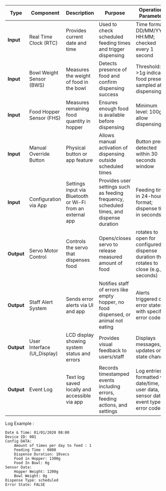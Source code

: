
| **Type**   | **Component**               | **Description**                                            | **Purpose**                                                                              | **Operational Parameters**                                                                | **Sample Values**                                        |
| ---------- | --------------------------- | ---------------------------------------------------------- | ---------------------------------------------------------------------------------------- | ----------------------------------------------------------------------------------------- | -------------------------------------------------------- |
| **Input**  | Real Time Clock (RTC)       | Provides current date and time                             | Used to check scheduled feeding times and trigger dispensing                             | Time format DD/MM/YYYY, HH:MM; checked every 1 second                                     | `11/08/2025, 13:00`                                      |
| **Input**  | Bowl Weight Sensor (BWS)    | Measures the weight of food in the bowl                    | Detects presence of food and confirm dispensing success                                  | Threshold: >1g indicates food present, sampled after dispensing                           | `0g` (empty), `50g` (food)                               |
| **Input**  | Food Hopper Sensor (FHS)    | Measures remaining food quantity in hopper                 | Ensures enough food is available before dispensing                                       | Minimum level: 100g to allow dispensing                                                   | `700g`                                                   |
| **Input**  | Manual Override Button      | Physical button or app feature                             | Allows manual activation of dispensing outside scheduled times                           | Button press detected within 30 seconds window                                            | `False` (not pressed)                                    |
| **Input**  | Configuration via App       | Settings input via Bluetooth or Wi-Fi from an external app | Provides user settings such as feeding frequency, scheduled times, and dispense duration | Feeding times in 24-hour format; dispense time in seconds                                 | `1`, `08:00`, `10` (seconds)                             |
| **Output** | Servo Motor Control         | Controls the servo that dispenses food                     | Opens/closes servo to release measured amount of food                                    | rotates to open for configured dispense duration then rotates to close (e.g., 10 seconds) | `True` (Rotate to "open" and Rotate to "close"), `False` |
| **Output** | Staff Alert System          | Sends error alerts via UI and app                          | Notifies staff of errors like empty hopper, no food dispensed, or animal not eating      | Alerts triggered on error states with specific error codes                                | `Error with Device 001 "ER01" Hopper Empty               |
| **Output** | User Interface (UI_Display) | LCD display showing system status and errors               | Provides visual feedback to users/staff                                                  | Displays messages, updates on state changes                                               | `Running`, `Error: ER04`                                 |
| **Output** | Event Log                   | Text log saved locally and accessible via app              | Records timestamped events including errors, feeding actions, and settings               | Log entries formatted with date/time, user data, sensor data, event type, error codes     | *See Log Example*                                        |

Log Example :

	Date & Time: 01/01/2020 08:00
	Device ID: 001
	Config DATA: 
		Amount of times per day to feed : 1
		Feeding Time : 0800
		Dispense Duration: 10secs
		Food in Hopper: 1300g
		Food In Bowl: 0g
	Sensor Data:
		Hopper Weight: 1200g
		Bowl Weight: 0g
	Dispense Type: scheduled
	Error State: FALSE





